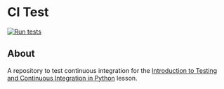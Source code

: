 # CI Test

[![Run tests](https://github.com/colinsauze/grid2/actions/workflows/pytest.yaml/badge.svg)](https://github.com/colinsauze/grid2/actions/workflows/pytest.yaml)


## About
A repository to test continuous integration for the [Introduction to Testing and Continuous Integration in Python](https://edbennett.github.io/python-testing-ci) lesson.
